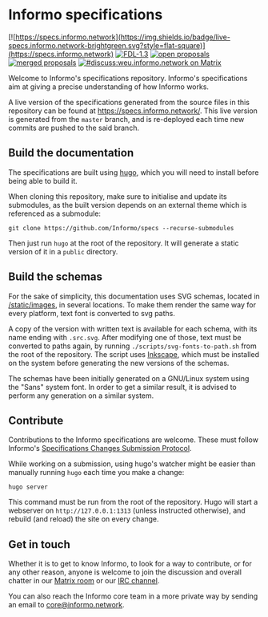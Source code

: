 # Informo specifications

[![https://specs.informo.network](https://img.shields.io/badge/live-specs.informo.network-brightgreen.svg?style=flat-square)](https://specs.informo.network) [![FDL-1.3](https://img.shields.io/badge/license-FDL--1.3-blue.svg?style=flat-square)](/LICENSE) [![open proposals](https://img.shields.io/badge/dynamic/json.svg?label=open%20proposals&url=https%3A%2F%2Fstats.informo.network%2Fspecs%2Fproposals%3Fstate%3Dopen&query=%24.length&style=flat-square)](https://github.com/Informo/specs/pulls?q=is%3Apr+is%3Aopen) [![merged proposals](https://img.shields.io/badge/dynamic/json.svg?label=merged%20proposals&url=https%3A%2F%2Fstats.informo.network%2Fspecs%2Fproposals%3Fstate%3Dmerged&query=%24.length&&style=flat-square)](https://github.com/Informo/specs/pulls?utf8=%E2%9C%93&q=is%3Apr+is%3Aclosed) [![#discuss:weu.informo.network on Matrix](https://img.shields.io/matrix/discuss:weu.informo.network.svg&logo=matrix&style=flat-square)](https://matrix.to/#/#discuss:weu.informo.network)

Welcome to Informo's specifications repository. Informo's specifications aim at
giving a precise understanding of how Informo works.

A live version of the specifications generated from the source files in this
repository can be found at https://specs.informo.network/. This live version is
generated from the `master` branch, and is re-deployed each time new commits are
pushed to the said branch.

## Build the documentation

The specifications are built using [hugo](https://gohugo.io/), which you will
need to install before being able to build it.

When cloning this repository, make sure to initialise and update its submodules,
as the built version depends on an external theme which is referenced as a
submodule:

```
git clone https://github.com/Informo/specs --recurse-submodules
```

Then just run `hugo` at the root of the repository. It will generate a static
version of it in a `public` directory.

## Build the schemas

For the sake of simplicity, this documentation uses SVG schemas, located in
[/static/images](/static/images), in several locations. To make them render the
same way for every platform, text font is converted to svg paths.

A copy of the version with written text is available for each schema, with its
name ending with `.src.svg`. After modifying one of those, text must be
converted to paths again, by running `./scripts/svg-fonts-to-path.sh` from the
root of the repository. The script uses [Inkscape](https://inkscape.org/), which
must be installed on the system before generating the new versions of the
schemas.

The schemas have been initially generated on a GNU/Linux system using the "Sans"
system font. In order to get a similar result, it is advised to perform any
generation on a similar system.

## Contribute

Contributions to the Informo specifications are welcome. These must follow
Informo's [Specifications Changes Submission
Protocol](https://specs.informo.network/introduction/scsp/).

While working on a submission, using hugo's watcher might be easier than
manually running `hugo` each time you make a change:

```
hugo server
```

This command must be run from the root of the repository. Hugo will start a
webserver on `http://127.0.0.1:1313` (unless instructed otherwise), and rebuild
(and reload) the site on every change.

## Get in touch

Whether it is to get to know Informo, to look for a way to contribute, or for
any other reason, anyone is welcome to join the discussion and overall chatter
in our [Matrix room](https://matrix.to/#/#discuss:weu.informo.network) or our
[IRC channel](http://webchat.freenode.net?channels=%23informo).

You can also reach the Informo core team in a more private way by sending an
email to <core@informo.network>.
